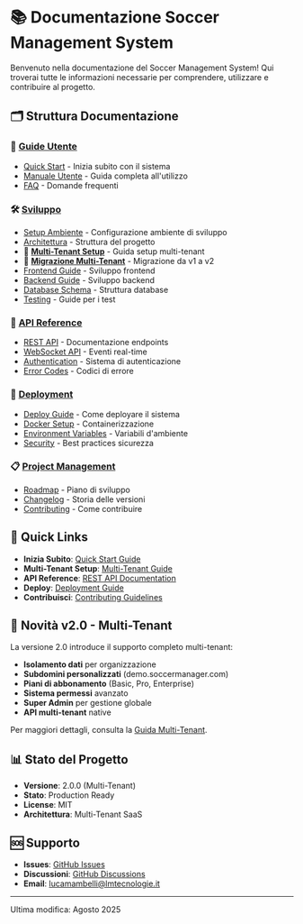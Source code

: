 # 📚 Documentazione Soccer Management System

Benvenuto nella documentazione del Soccer Management System! Qui troverai tutte le informazioni necessarie per comprendere, utilizzare e contribuire al progetto.

## 🗂️ Struttura Documentazione

### 📖 [Guide Utente](./guides/)
- [Quick Start](./guides/QUICK-START.md) - Inizia subito con il sistema
- [Manuale Utente](./guides/USER-MANUAL.md) - Guida completa all'utilizzo
- [FAQ](./guides/FAQ.md) - Domande frequenti

### 🛠️ [Sviluppo](./development/)
- [Setup Ambiente](./development/SETUP.md) - Configurazione ambiente di sviluppo
- [Architettura](./development/ARCHITECTURE.md) - Struttura del progetto
- 🏢 **[Multi-Tenant Setup](./development/MULTI-TENANT-SETUP-GUIDE.md)** - Guida setup multi-tenant
- 🔄 **[Migrazione Multi-Tenant](./development/MULTI-TENANT-MIGRATION.md)** - Migrazione da v1 a v2
- [Frontend Guide](./development/FRONTEND-GUIDE.md) - Sviluppo frontend
- [Backend Guide](./development/BACKEND-GUIDE.md) - Sviluppo backend
- [Database Schema](./development/DATABASE-SCHEMA.md) - Struttura database
- [Testing](./development/TESTING.md) - Guide per i test

### 🔌 [API Reference](./api/)
- [REST API](./api/REST-API.md) - Documentazione endpoints
- [WebSocket API](./api/WEBSOCKET-API.md) - Eventi real-time
- [Authentication](./api/AUTHENTICATION.md) - Sistema di autenticazione
- [Error Codes](./api/ERROR-CODES.md) - Codici di errore

### 🚀 [Deployment](./deployment/)
- [Deploy Guide](./deployment/DEPLOY-GUIDE.md) - Come deployare il sistema
- [Docker Setup](./deployment/DOCKER.md) - Containerizzazione
- [Environment Variables](./deployment/ENVIRONMENT.md) - Variabili d'ambiente
- [Security](./deployment/SECURITY.md) - Best practices sicurezza

### 📋 [Project Management](./project/)
- [Roadmap](./project/ROADMAP.md) - Piano di sviluppo
- [Changelog](../CHANGELOG.md) - Storia delle versioni
- [Contributing](./project/CONTRIBUTING.md) - Come contribuire

## 🚀 Quick Links

- **Inizia Subito**: [Quick Start Guide](./guides/QUICK-START.md)
- **Multi-Tenant Setup**: [Multi-Tenant Guide](./development/MULTI-TENANT-SETUP-GUIDE.md)
- **API Reference**: [REST API Documentation](./api/REST-API.md)
- **Deploy**: [Deployment Guide](./deployment/DEPLOY-GUIDE.md)
- **Contribuisci**: [Contributing Guidelines](./project/CONTRIBUTING.md)

## 🏢 Novità v2.0 - Multi-Tenant

La versione 2.0 introduce il supporto completo multi-tenant:

- **Isolamento dati** per organizzazione
- **Subdomini personalizzati** (demo.soccermanager.com)
- **Piani di abbonamento** (Basic, Pro, Enterprise)
- **Sistema permessi** avanzato
- **Super Admin** per gestione globale
- **API multi-tenant** native

Per maggiori dettagli, consulta la [Guida Multi-Tenant](./development/MULTI-TENANT-SETUP-GUIDE.md).

## 📊 Stato del Progetto

- **Versione**: 2.0.0 (Multi-Tenant)
- **Stato**: Production Ready
- **License**: MIT
- **Architettura**: Multi-Tenant SaaS

## 🆘 Supporto

- **Issues**: [GitHub Issues](https://github.com/241luca/soccer-management-system/issues)
- **Discussioni**: [GitHub Discussions](https://github.com/241luca/soccer-management-system/discussions)
- **Email**: lucamambelli@lmtecnologie.it

---

Ultima modifica: Agosto 2025
